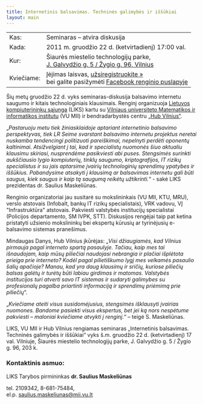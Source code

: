 ```yaml
---
title: Internetinis balsavimas. Techninės galimybės ir iššūkiai 
layout: main
---
```


<table class="dictionary"><tbody>
<tr><td>Kas:</td><td>Seminaras &ndash; atvira diskusija</td></tr>
<tr><td>Kada:</td><td>2011 m. gruodžio 22 d. (ketvirtadienį) 17:00 val.</td></tr>
<tr><td>Kur:</td><td>Šiaurės miestelio technologijų parke,<br>
                    <a href="http://maps.google.com/maps?f=q&source=embed&hl=en&geocode=&q=Galvyd%C5%BEio+g.+5,+Vilnius&aq=&sll=37.0625,-95.677068&sspn=31.701751,56.513672&ie=UTF8&hq=&hnear=5+J.+Galvyd%C5%BEio+gatv%C4%97,+%C5%BDirm%C5%ABnai,+Vilnius,+Vilniaus+Apskritis+08009,+Lithuania&z=14&ll=54.711076,25.294217">J. Galvydžio g. 5 / Žygio g. 96, Vilnius</a></td></tr>
<tr><td>Kviečiame:</td><td>Įėjimas laisvas, <a href="https://docs.google.com/spreadsheet/viewform?formkey=dHNrZUpoQTlWMDhqb0JUVVptbUhoWlE6MQ" class="important">užsiregistruokite &raquo;</a>  <br />
bei galite pasižymėti <a href="https://www.facebook.com/events/230749130332297/" class="important">Facebook renginio puslapyje </a></td></tr>
</tbody></table>

Šių metų gruodžio 22 d. vyks seminaras-diskusija balsavimo internetu saugumo ir kitais technologiniais klausimais. Renginį organizuoja [Lietuvos kompiuterininkų sąjunga](http://www.liks.lt/) (LIKS) kartu su [Vilniaus universiteto Matematikos ir informatikos institutu](http://www.mii.vu.lt/) (VU MII) ir bendradarbystės centru [„Hub Vilnius“](http://www.hubvilnius.lt/).

„<em>Pastaruoju metu tiek žiniasklaidoje aptariant internetinio balsavimo perspektyvas, tiek LR Seime svarstant balsavimo internetu projektus neretai nuskamba tendencingi politizuoti pareiškimai, nepelnyti perdėti oponentų kaltinimai. Atsižvelgiant į tai, kad ir specialistų nuomonės šiuo aktualiu klausimu skiriasi, nusprendėme pasikviesti abi puses. Stengsimės surinkti aukščiausio lygio kompiuterių, tinklų saugumo, kriptografijos, IT rizikų specialistus ir su jais aptarsime įvairių technologinių sprendimų ypatybes ir iššūkius. Pabandysime atsakyti į klausimą ar balsavimas internetu gali būti saugus, kiek saugus ir kaip tą saugumą reikėtų užtikrinti.</em>“ - sakė LIKS prezidentas dr. Saulius Maskeliūnas.

Renginio organizatoriai jau susitarė su mokslininkais (VU MII, KTU, MRU), verslo atstovais (Infobalt, bankų IT rizikų specialistais), VRK vadovu, VĮ "Infrastruktūra" atstovais. Pakviesti valstybės institucijų specialistai (Policijos departamento, SM IVPK, STT). Diskusijos rengėjai taip pat ketina pristatyti užsienio mokslininkų bei ekspertų kūrusių ar tyrinėjusių e-balsavimo sistemas pranešimus.

Mindaugas Danys, Hub Vilnius įkūrėjas: „<em>Visi džiaugiamės, kad Vilnius pirmauja pagal interneto spartą pasaulyje. Tačiau, kaip mes tai išnaudojam, kaip mūsų piliečiai naudojasi nebrangia ir plačiai išplėtota prieiga prie interneto? Kodėl pagal pilietiškumo lygį mes velkamės pasaulio šalių apačioje? Manau, kad yra daug klausimų ir sričių, kuriose piliečių balsas galėtų ir turėtų būti labiau girdimas ir matomas. Valstybės institucijos turi atverti savo IT sistemas ir sudaryti galimybes su profesionalų pagalba priartinti informaciją ir sprendimų priėmimą prie piliečių</em>“.

„<em>Kviečiame ateiti visus susidomėjusius, stengsimės išklausyti įvairias nuomones. Bandome pasiekti visus ekspertus, bet jei ką nors nespėtume pakviesti – maloniai kviečiame atvykti į renginį.</em>“ – teigė S. Maskeliūnas.

LIKS, VU MII ir Hub Vilnius rengiamas seminaras „Internetinis balsavimas. Techninės galimybės ir iššūkiai“ vyks š.m. gruodžio 22 d. (ketvirtadienį) 17 val. Vilniuje, Šiaurės miestelio technologijų parke, J. Galvydžio g. 5 / Žygio g. 96, 203 k.



### Kontaktinis asmuo:

LIKS Tarybos pirmininkas **dr. Saulius Maskeliūnas**

tel. 2109342, 8-681-75484,<br>
el.p. <saulius.maskeliunas@mii.vu.lt>

